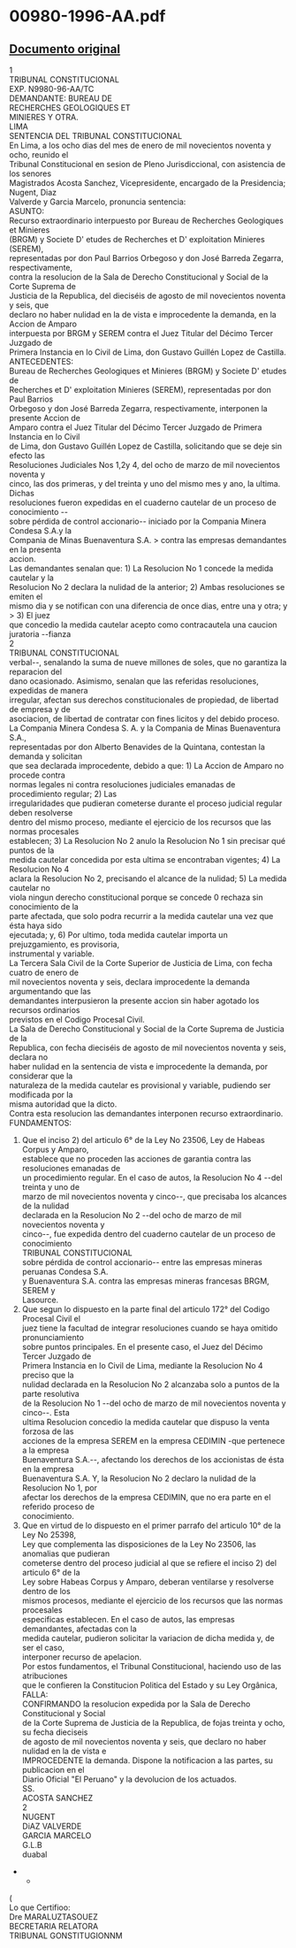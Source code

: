 
00980-1996-AA.pdf
=================
  
[Documento original](https://tc.gob.pe/jurisprudencia/1998/00980-1996-AA.pdf)  
---  
1  
TRIBUNAL CONSTITUCIONAL  
EXP. N9980-96-AA/TC  
DEMANDANTE: BUREAU DE  
RECHERCHES GEOLOGIQUES ET  
MINIERES Y OTRA.  
LIMA  
SENTENCIA DEL TRIBUNAL CONSTITUCIONAL  
En Lima, a los ocho dias del mes de enero de mil novecientos noventa y ocho, reunido el  
Tribunal Constitucional en sesion de Pleno Jurisdiccional, con asistencia de los senores  
Magistrados Acosta Sanchez, Vicepresidente, encargado de la Presidencia; Nugent, Diaz  
Valverde y Garcia Marcelo, pronuncia sentencia:  
ASUNTO:  
Recurso extraordinario interpuesto por Bureau de Recherches Geologiques et Minieres  
(BRGM) y Societe D' etudes de Recherches et D' exploitation Minieres (SEREM),  
representadas por don Paul Barrios Orbegoso y don José Barreda Zegarra, respectivamente,  
contra la resolucion de la Sala de Derecho Constitucional y Social de la Corte Suprema de  
Justicia de la Republica, del dieciséis de agosto de mil novecientos noventa y seis, que  
declaro no haber nulidad en la de vista e improcedente la demanda, en la Accion de Amparo  
interpuesta por BRGM y SEREM contra el Juez Titular del Décimo Tercer Juzgado de  
Primera Instancia en lo Civil de Lima, don Gustavo Guillén Lopez de Castilla.  
ANTECEDENTES:  
Bureau de Recherches Geologiques et Minieres (BRGM) y Societe D' etudes de  
Recherches et D' exploitation Minieres (SEREM), representadas por don Paul Barrios  
Orbegoso y don José Barreda Zegarra, respectivamente, interponen la presente Accion de  
Amparo contra el Juez Titular del Décimo Tercer Juzgado de Primera Instancia en lo Civil  
de Lima, don Gustavo Guillén Lopez de Castilla, solicitando que se deje sin efecto las  
Resoluciones Judiciales Nos 1,2y 4, del ocho de marzo de mil novecientos noventa y  
cinco, las dos primeras, y del treinta y uno del mismo mes y ano, la ultima. Dichas  
resoluciones fueron expedidas en el cuaderno cautelar de un proceso de conocimiento --  
sobre pérdida de control accionario-- iniciado por la Compania Minera Condesa S.A.y la  
Compania de Minas Buenaventura S.A. > contra las empresas demandantes en la presenta  
accion.  
Las demandantes senalan que: 1) La Resolucion No 1 concede la medida cautelar y la  
Resolucion No 2 declara la nulidad de la anterior; 2) Ambas resoluciones se emiten el  
mismo dia y se notifican con una diferencia de once dias, entre una y otra; y > 3) El juez  
que concedio la medida cautelar acepto como contracautela una caucion juratoria --fianza  
2  
TRIBUNAL CONSTITUCIONAL  
verbal--, senalando la suma de nueve millones de soles, que no garantiza la reparacion del  
dano ocasionado. Asimismo, senalan que las referidas resoluciones, expedidas de manera  
irregular, afectan sus derechos constitucionales de propiedad, de libertad de empresa y de  
asociacion, de libertad de contratar con fines licitos y del debido proceso.  
La Compania Minera Condesa S. A. y la Compania de Minas Buenaventura S.A.,  
representadas por don Alberto Benavides de la Quintana, contestan la demanda y solicitan  
que sea declarada improcedente, debido a que: 1) La Accion de Amparo no procede contra  
normas legales ni contra resoluciones judiciales emanadas de procedimiento regular; 2) Las  
irregularidades que pudieran cometerse durante el proceso judicial regular deben resolverse  
dentro del mismo proceso, mediante el ejercicio de los recursos que las normas procesales  
establecen; 3) La Resolucion No 2 anulo la Resolucion No 1 sin precisar qué puntos de la  
medida cautelar concedida por esta ultima se encontraban vigentes; 4) La Resolucion No 4  
aclara la Resolucion No 2, precisando el alcance de la nulidad; 5) La medida cautelar no  
viola ningun derecho constitucional porque se concede 0 rechaza sin conocimiento de la  
parte afectada, que solo podra recurrir a la medida cautelar una vez que ésta haya sido  
ejecutada; y, 6) Por ultimo, toda medida cautelar importa un prejuzgamiento, es provisoria,  
instrumental y variable.  
La Tercera Sala Civil de la Corte Superior de Justicia de Lima, con fecha cuatro de enero de  
mil novecientos noventa y seis, declara improcedente la demanda argumentando que las  
demandantes interpusieron la presente accion sin haber agotado los recursos ordinarios  
previstos en el Codigo Procesal Civil.  
La Sala de Derecho Constitucional y Social de la Corte Suprema de Justicia de la  
Republica, con fecha dieciséis de agosto de mil novecientos noventa y seis, declara no  
haber nulidad en la sentencia de vista e improcedente la demanda, por considerar que la  
naturaleza de la medida cautelar es provisional y variable, pudiendo ser modificada por la  
misma autoridad que la dicto.  
Contra esta resolucion las demandantes interponen recurso extraordinario.  
FUNDAMENTOS:  
1. Que el inciso 2) del articulo 6° de la Ley No 23506, Ley de Habeas Corpus y Amparo,  
establece que no proceden las acciones de garantia contra las resoluciones emanadas de  
un procedimiento regular. En el caso de autos, la Resolucion No 4 --del treinta y uno de  
marzo de mil novecientos noventa y cinco--, que precisaba los alcances de la nulidad  
declarada en la Resolucion No 2 --del ocho de marzo de mil novecientos noventa y  
cinco--, fue expedida dentro del cuaderno cautelar de un proceso de conocimiento  
TRIBUNAL CONSTITUCIONAL  
sobre pérdida de control accionario-- entre las empresas mineras peruanas Condesa S.A.  
y Buenaventura S.A. contra las empresas mineras francesas BRGM, SEREM y  
Lasource.  
2. Que segun lo dispuesto en la parte final del articulo 172° del Codigo Procesal Civil el  
juez tiene la facultad de integrar resoluciones cuando se haya omitido pronunciamiento  
sobre puntos principales. En el presente caso, el Juez del Décimo Tercer Juzgado de  
Primera Instancia en lo Civil de Lima, mediante la Resolucion No 4 preciso que la  
nulidad declarada en la Resolucion No 2 alcanzaba solo a puntos de la parte resolutiva  
de la Resolucion No 1 --del ocho de marzo de mil novecientos noventa y cinco--. Esta  
ultima Resolucion concedio la medida cautelar que dispuso la venta forzosa de las  
acciones de la empresa SEREM en la empresa CEDIMIN -que pertenece a la empresa  
Buenaventura S.A.--, afectando los derechos de los accionistas de ésta en la empresa  
Buenaventura S.A. Y, la Resolucion No 2 declaro la nulidad de la Resolucion No 1, por  
afectar los derechos de la empresa CEDIMIN, que no era parte en el referido proceso de  
conocimiento.  
3. Que en virtud de lo dispuesto en el primer parrafo del articulo 10° de la Ley No 25398,  
Ley que complementa las disposiciones de la Ley No 23506, las anomalias que pudieran  
cometerse dentro del proceso judicial al que se refiere el inciso 2) del articulo 6° de la  
Ley sobre Habeas Corpus y Amparo, deberan ventilarse y resolverse dentro de los  
mismos procesos, mediante el ejercicio de los recursos que las normas procesales  
especificas establecen. En el caso de autos, las empresas demandantes, afectadas con la  
medida cautelar, pudieron solicitar la variacion de dicha medida y, de ser el caso,  
interponer recurso de apelacion.  
Por estos fundamentos, el Tribunal Constitucional, haciendo uso de las atribuciones  
que le confieren la Constitucion Politica del Estado y su Ley Orgânica,  
FALLA:  
CONFIRMANDO la resolucion expedida por la Sala de Derecho Constitucional y Social  
de la Corte Suprema de Justicia de la Republica, de fojas treinta y ocho, su fecha dieciseis  
de agosto de mil novecientos noventa y seis, que declaro no haber nulidad en la de vista e  
IMPROCEDENTE la demanda. Dispone la notificacion a las partes, su publicacion en el  
Diario Oficial "El Peruano" y la devolucion de los actuados.  
SS.  
ACOSTA SANCHEZ  
2  
NUGENT  
DiAZ VALVERDE  
GARCIA MARCELO  
G.L.B  
duabal  
- -  
(  
Lo que Certifioo:  
Dre MARALUZTASOUEZ  
BECRETARIA RELATORA  
TRIBUNAL GONSTITUGIONNM